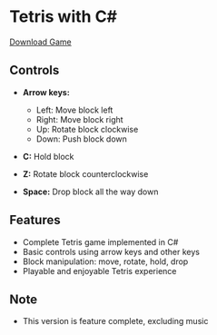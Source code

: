 # Tetris with C#

[Download Game](https://github.com/Dysax/Tetris/releases/tag/v1.0.0)



## Controls

- **Arrow keys:**
  - Left: Move block left
  - Right: Move block right
  - Up: Rotate block clockwise
  - Down: Push block down

- **C:** Hold block
- **Z:** Rotate block counterclockwise
- **Space:** Drop block all the way down

## Features

- Complete Tetris game implemented in C#
- Basic controls using arrow keys and other keys
- Block manipulation: move, rotate, hold, drop
- Playable and enjoyable Tetris experience

## Note

- This version is feature complete, excluding music

